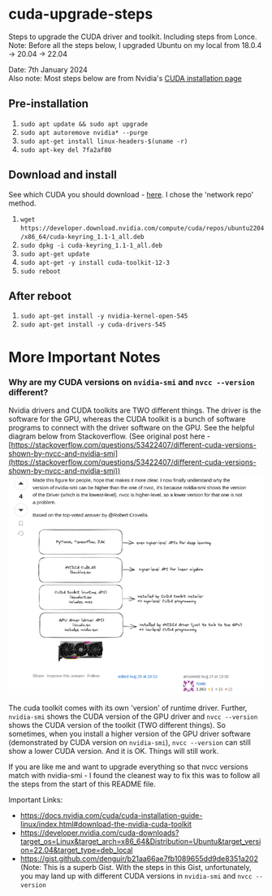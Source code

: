 # cuda-upgrade-steps

Steps to upgrade the CUDA driver and toolkit. Including steps from Lonce.   
Note: Before all the steps below, I upgraded Ubuntu on my local from 18.0.4 -> 20.04 -> 22.04

Date: 7th January 2024  
Also note: Most steps below are from Nvidia's [CUDA installation page](https://docs.nvidia.com/cuda/cuda-installation-guide-linux/index.html)
## Pre-installation
1. ```sudo apt update && sudo apt upgrade```  
2. ```sudo apt autoremove nvidia* --purge```
3. ```sudo apt-get install linux-headers-$(uname -r)```
4. ```sudo apt-key del 7fa2af80```

## Download and install
See which CUDA you should download - [here](https://developer.nvidia.com/cuda-downloads). I chose the 'network repo' method.  
1. ```wget https://developer.download.nvidia.com/compute/cuda/repos/ubuntu2204/x86_64/cuda-keyring_1.1-1_all.deb```
2. ```sudo dpkg -i cuda-keyring_1.1-1_all.deb```
3. ```sudo apt-get update```
4. ```sudo apt-get -y install cuda-toolkit-12-3```
5. ```sudo reboot```

## After reboot
1. ```sudo apt-get install -y nvidia-kernel-open-545```  
2. ```sudo apt-get install -y cuda-drivers-545```
  
  
# More Important Notes
### Why are my CUDA versions on ```nvidia-smi``` and ```nvcc --version``` different? 
Nvidia drivers and CUDA toolkits are TWO different things. The driver is the software for the GPU, whereas the CUDA toolkit is a bunch of software programs to connect with the driver software on the GPU. See the helpful diagram below from Stackoverflow. (See original post here - [https://stackoverflow.com/questions/53422407/different-cuda-versions-shown-by-nvcc-and-nvidia-smi](https://stackoverflow.com/questions/53422407/different-cuda-versions-shown-by-nvcc-and-nvidia-smi))  
<img src="CUDADrivers.png" alt="alt text" width="600"/>


The cuda toolkit comes with its own 'version' of runtime driver. Further, ```nvidia-smi``` shows the CUDA version of the GPU driver and ```nvcc --version``` shows the CUDA version of the toolkit (TWO different things). 
So sometimes, when you install a higher version of the GPU driver software (demonstrated by CUDA version on ```nvidia-smi```), ```nvcc --version``` can still show a lower CUDA version. And it is OK. Things will still work.  

If you are like me and want to upgrade everything so that nvcc versions match with nvidia-smi - I found the cleanest way to fix this was to follow all the steps from the start of this README file.    


Important Links:
* https://docs.nvidia.com/cuda/cuda-installation-guide-linux/index.html#download-the-nvidia-cuda-toolkit  
* https://developer.nvidia.com/cuda-downloads?target_os=Linux&target_arch=x86_64&Distribution=Ubuntu&target_version=22.04&target_type=deb_local  
* https://gist.github.com/denguir/b21aa66ae7fb1089655dd9de8351a202  (Note: This is a superb Gist. With the steps in this Gist, unfortunately, you may land up with different CUDA versions in ```nvidia-smi``` and ```nvcc --version```
